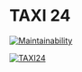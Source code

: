 # TAXI 24
[![Maintainability](https://api.codeclimate.com/v1/badges/fd9ddb7607378ee27d05/maintainability)](https://codeclimate.com/github/Kibetchirchir/taxi24/maintainability)

[![TAXI24](https://circleci.com/github/Kibetchirchir/taxi24.svg?style=svg)](https://circleci.com/github/Kibetchirchir/taxi24)

